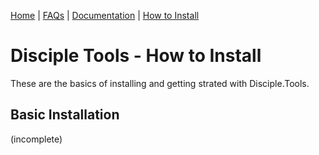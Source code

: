 [Home](readme.md) | [FAQs](faq.md) | [Documentation](documentation.md) | [How to Install](how-to-install.md)
# Disciple Tools - How to Install
These are the basics of installing and getting strated with Disciple.Tools.
## Basic Installation
(incomplete)

